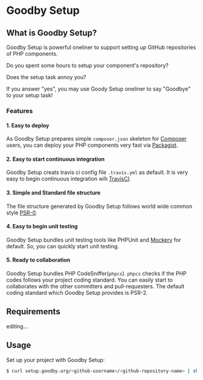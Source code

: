 # Goodby Setup

## What is Goodby Setup?

Goodby Setup is powerful oneliner to support setting up GitHub repositories of PHP components.

Do you spent some hours to setup your component's repository?

Does the setup task annoy you?

If you answer "yes", you may use Goody Setup oneliner to say "Goodbye" to your setup task! 

### Features

#### 1. Easy to deploy

As Goodby Setup prepares simple `composer.json` skeleton for [Composer](http://getcomposer.org/) users, you can deploy your PHP components very fast via [Packagist](https://packagist.org/).

#### 2. Easy to start continuous integration

Goodby Setup creats travis ci config file `.travis.yml` as default. It is very easy to begin continuous integration wih [TravisCI](https://travis-ci.org/).

#### 3. Simple and Standard file structure

The file structure generated by Goodby Setup follows world wide common style [PSR-0](https://github.com/php-fig/fig-standards/blob/master/accepted/PSR-0.md). 

#### 4. Easy to begin unit testing

Goodby Setup bundles unit testing tools like PHPUnit and [Mockery](https://github.com/padraic/mockery) for default. So, you can quickly start unit testing.

#### 5. Ready to collaboration

Goodby Setup bundles PHP CodeSniffer(`phpcs`). `phpcs` checks if the PHP codes follows your project coding standard. You can easily start to collaborates with the other committers and pull-requesters. The default coding standard which Goodby Setup provides is PSR-2. 


## Requirements

editing...

## Usage

Set up your project with Goodby Setup:

```sh
$ curl setup.goodby.org/<github-username>/<github-repository-name> | sh
```
